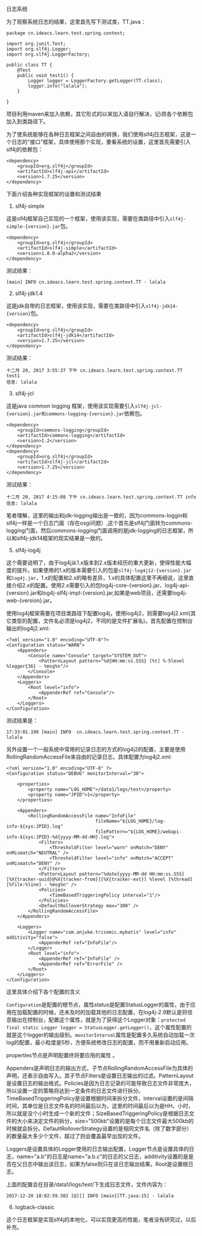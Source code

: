 日志系统

为了观察系统日志的结果，这里首先写下测试类，TT.java：
```
package cn.ideacs.learn.test.spring.context;

import org.junit.Test;
import org.slf4j.Logger;
import org.slf4j.LoggerFactory;

public class TT {
    @Test
    public void test1() {
        Logger logger = LoggerFactory.getLogger(TT.class);
        logger.info("lalala");
    }

}
```

项目利用maven来加入依赖，其它形式的以来加入请自行解决，记i昂各个依赖包加入到类路径下。

为了使系统能够在各种日志框架之间自由的转换，我们使用slf4j日志框架，这是一个日志的"接口"框架，具体使用那个实现，要看系统的设置，这里首先需要引入slf4j的依赖包：
```
<dependency>
    <groupId>org.slf4j</groupId>
    <artifactId>slf4j-api</artifactId>
    <version>1.7.25</version>
</dependency>
```

下面介绍各种实现框架的设置和测试结果

1. slf4j-simple

这是slf4j框架自己实现的一个框架，使用该实现，需要在类路径中引入`slf4j-simple-{version}.jar`包。
```
<dependency>
    <groupId>org.slf4j</groupId>
    <artifactId>slf4j-simple</artifactId>
    <version>1.8.0-alpha2</version>
</dependency>
```

测试结果：
```
[main] INFO cn.ideacs.learn.test.spring.context.TT - lalala
```

2. slf4j-jdk1.4

这是jdk自带的日志框架，使用该实现，需要在类路径中引入`slf4j-jdk14-{version}`包。
```
<dependency>
    <groupId>org.slf4j</groupId>
    <artifactId>slf4j-jdk14</artifactId>
    <version>1.7.25</version>
</dependency>
```

测试结果：
```
十二月 20, 2017 3:55:37 下午 cn.ideacs.learn.test.spring.context.TT test1
信息: lalala
```

3. slf4j-jcl

这是java common logging 框架，使用该实现需要引入`slf4j-jcl-{version}.jar和commons-logging-{version}.jar`依赖包。
```
<dependency>
    <groupId>commons-logging</groupId>
    <artifactId>commons-logging</artifactId>
    <version>1.2</version>
</dependency>
<dependency>
    <groupId>org.slf4j</groupId>
    <artifactId>slf4j-jcl</artifactId>
    <version>1.7.25</version>
</dependency>
```

测试结果：
```
十二月 20, 2017 4:15:08 下午 cn.ideacs.learn.test.spring.context.TT info
信息: lalala
```

笔者理解，这里的输出和jdk-logging输出是一致的，因为commons-loggin和slf4j一样是一个日志门面（存在osgi问题）,这个首先是slf4j门面转为commons-logging门面，然后commons-logging门面调用的是jdk-logging的日志框架，所以和slf4j-jdk14框架的现实结果是一致的。

5. slf4j-log4j

这个需要说明了，由于log4j从1.x版本到2.x版本经历的重大更新，使得性能大幅度的提升。如果使用的1.x的版本需要引入的包是`slf4j-log4j12-{version}.jar`和`log4j.jar`，1.x的配置和2.x的略有差异，1.x的具体配置这里不再细说，这里直接介绍2.x的配置。使用2.x需要引入的包log4j-core-{version}.jar、log4j-api-{version}.jar和log4j-slf4j-impl-{version}.jar,如果是web项目，还需要log4j-web-{version}.jar。

使用log4j框架需要在项目类路径下配置log4j，使用log4j2，则需要log4j2.xml(其它类型的配置，文件名必须是log4j2，不同的是文件扩展名)。首先配置在控制台输出的log4j2.xml:

```
<?xml version="1.0" encoding="UTF-8"?>
<Configuration status="WARN">
    <Appenders>
        <Console name="Console" target="SYSTEM_OUT">
            <PatternLayout pattern="%d{HH:mm:ss.SSS} [%t] %-5level %logger{36} - %msg%n"/>
        </Console>
    </Appenders>
    <Loggers>
        <Root level="info">
            <AppenderRef ref="Console"/>
        </Root>
    </Loggers>
</Configuration>
```

测试结果是：
```
17:33:01.198 [main] INFO  cn.ideacs.learn.test.spring.context.TT - lalala
```

另外设置一个一般系统中常用的记录日志的方式的log4j2的配置，主要是使用RollingRandomAccessFile来自由的记录日志，具体配置为log4j2.xml:
```
<?xml version="1.0" encoding="UTF-8" ?>
<Configuration status="DEBUG" monitorInterval="30">

    <properties>
        <property name="LOG_HOME">/data1/logs/test</property>
        <property name="JPID">1</property>
    </properties>

    <Appenders>
        <RollingRandomAccessFile name="InfoFile"
                                 fileName="${LOG_HOME}/log-info-${sys:JPID}.log"
                                 filePattern="${LOG_HOME}/webapi-info-${sys:JPID}-%d{yyyy-MM-dd-HH}.log">
            <Filters>
                <ThresholdFilter level="warn" onMatch="DENY" onMismatch="NEUTRAL" />
                <ThresholdFilter level="info" onMatch="ACCEPT" onMismatch="DENY" />
            </Filters>
            <PatternLayout pattern="%date{yyyy-MM-dd HH:mm:ss.SSS} [%X{tracker-uuid}@%X{tracker-from}][%X{tracker-ext}] %level [%thread][%file:%line] - %msg%n" />
            <Policies>
                <TimeBasedTriggeringPolicy interval="1"/>
            </Policies>
            <DefaultRolloverStrategy max="300" />
        </RollingRandomAccessFile>
    </Appenders>

    <Loggers>
        <Logger name="com.anjuke.trisomic.mybatis" level="info" additivity="false">
            <AppenderRef ref="InfoFile"/>
        </Logger>
        <Root level="info">
            <AppenderRef ref="InfoFile" />
            <AppenderRef ref="ErrorFile" />
        </Root>
    </Loggers>
</Configuration>
```

这里具体介绍下各个配置的含义

`Configuration`是配置的根节点，属性status是配置StatusLogger的属性，由于应用在加载配置的时候，还未及时的加载其他的日志配置，在log4j-2.9默认是将信息输出在控制台，配置这个属性，就是为了获得这个Logger对象：`protected final static Logger logger = StatusLogger.getLogger()`，这个属性配置的就是这个logger的输出级别。`monitorInterval`属性是配置多久系统自动加载一次log的配置，最小粒度是5秒，方便系统修改日志的配置，而不用重新启动应用。

properties节点是声明配置终将要应用的属性 。

Appenders是声明日志的输出方式，子节点RollingRandomAccessFile为具体的声明，还表示自由写入。其子节点Filters是设置日志输出的过滤。PatternLayout是设置日志的输出格式。Policies是因为日志记录的可能导致日志文件非常庞大，所以设置一定的策略将达到一定条件的日志文件进行拆分。TimeBasedTriggeringPolicy是设置根据时间来拆分文件，interval设置的是间隔时间，其单位是日志文件名的时间最后以为，这里的时间最后以为是HH，小时，所以就是没个小时生成一个新的文件；SizeBasedTriggeringPolicy是根据日志文件的大小来决定文件的拆分，size="500kb"设置的是每个日志文件最大500kb的时候就会拆分。DefaultRolloverStrategy设置的是相同文件名（除了数字部分）的数量最大多少个文件，超过了则会覆盖最早出现的文件。

Loggers是设置具体的Logger使用的日志输出配置，Logger节点是设置具体的日志，name="a.b"的日志是name="a.b.c"的日志的父日志，additivity设置的是是否在父日志中输出该日志，如果为false则只在该日志输出结果。Root是设置根日志。

上面的配置会在目录/data1/logs/test/下生成日志文件，文件内容为：
```
2017-12-20 18:02:59.502 [@][] INFO [main][TT.java:15] - lalala
```

6. logback-classic

这个日志框架是实现slf4j的本地化，可以实现更高的性能，笔者没有研究过，以后补充。
